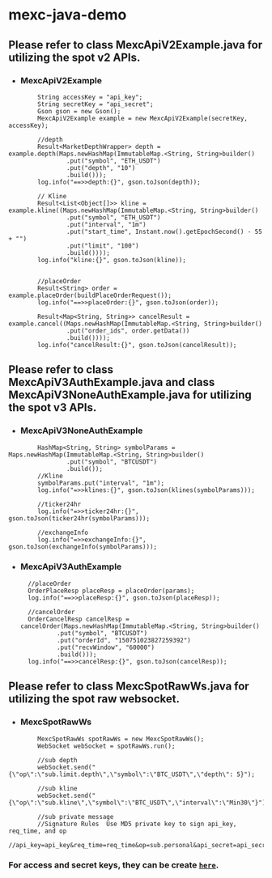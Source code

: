 # mexc-java-demo

## Please refer to class MexcApiV2Example.java for utilizing the spot v2 APIs.

- ### MexcApiV2Example

```
        String accessKey = "api_key";
        String secretKey = "api_secret";
        Gson gson = new Gson();
        MexcApiV2Example example = new MexcApiV2Example(secretKey, accessKey);
        
        //depth
        Result<MarketDepthWrapper> depth = example.depth(Maps.newHashMap(ImmutableMap.<String, String>builder()
                .put("symbol", "ETH_USDT")
                .put("depth", "10")
                .build()));
        log.info("==>>depth:{}", gson.toJson(depth));

        // Kline
        Result<List<Object[]>> kline = example.kline((Maps.newHashMap(ImmutableMap.<String, String>builder()
                .put("symbol", "ETH_USDT")
                .put("interval", "1m")
                .put("start_time", Instant.now().getEpochSecond() - 55 + "")
                .put("limit", "100")
                .build())));
        log.info("kline:{}", gson.toJson(kline));


        //placeOrder
        Result<String> order = example.placeOrder(buildPlaceOrderRequest());
        log.info("==>>placeOrder:{}", gson.toJson(order));

        Result<Map<String, String>> cancelResult = example.cancel((Maps.newHashMap(ImmutableMap.<String, String>builder()
                .put("order_ids", order.getData())
                .build())));
        log.info("cancelResult:{}", gson.toJson(cancelResult));
```

## Please refer to class MexcApiV3AuthExample.java and class MexcApiV3NoneAuthExample.java for utilizing the spot v3 APIs.

- ### MexcApiV3NoneAuthExample

```
        HashMap<String, String> symbolParams = Maps.newHashMap(ImmutableMap.<String, String>builder()
                .put("symbol", "BTCUSDT")
                .build());
        //Kline
        symbolParams.put("interval", "1m");
        log.info("=>>klines:{}", gson.toJson(klines(symbolParams)));
        
        //ticker24hr
        log.info("=>>ticker24hr:{}", gson.toJson(ticker24hr(symbolParams)));
        
        //exchangeInfo
        log.info("=>>exchangeInfo:{}", gson.toJson(exchangeInfo(symbolParams)));

```

- ### MexcApiV3AuthExample

        //placeOrder
        OrderPlaceResp placeResp = placeOrder(params);
        log.info("==>>placeResp:{}", gson.toJson(placeResp));

        //cancelOrder
        OrderCancelResp cancelResp = cancelOrder(Maps.newHashMap(ImmutableMap.<String, String>builder()
                .put("symbol", "BTCUSDT")
                .put("orderId", "150751023827259392")
                .put("recvWindow", "60000")
                .build()));
        log.info("==>>cancelResp:{}", gson.toJson(cancelResp));

## Please refer to class MexcSpotRawWs.java for utilizing the spot raw websocket.

- ### MexcSpotRawWs

```
        MexcSpotRawWs spotRawWs = new MexcSpotRawWs();
        WebSocket webSocket = spotRawWs.run();

        //sub depth
        webSocket.send("{\"op\":\"sub.limit.depth\",\"symbol\":\"BTC_USDT\",\"depth\": 5}");

        //sub kline
        webSocket.send("{\"op\":\"sub.kline\",\"symbol\":\"BTC_USDT\",\"interval\":\"Min30\"}");

        //sub private message
        //Signature Rules  Use MD5 private key to sign api_key, req_time, and op
        //api_key=api_key&req_time=req_time&op=sub.personal&api_secret=api_secret

```

### For access and secret keys, they can be create [`here`](https://www.mexc.com/zh-CN/user/openapi).


      
  